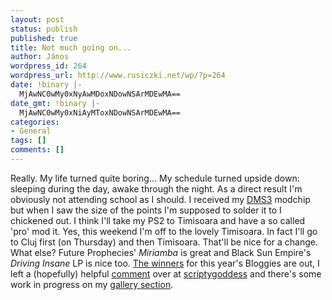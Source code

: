 ```yaml
---
layout: post
status: publish
published: true
title: Not much going on...
author: János
wordpress_id: 264
wordpress_url: http://www.rusiczki.net/wp/?p=264
date: !binary |-
  MjAwNC0wMy0xNyAwMDoxNDowNSArMDEwMA==
date_gmt: !binary |-
  MjAwNC0wMy0xNiAyMToxNDowNSArMDEwMA==
categories:
- General
tags: []
comments: []
---
```

<p>Really. My life turned quite boring... My schedule turned upside down: sleeping during the day, awake through the night. As a direct result I'm obviously not attending school as I should. I received my <a href="http://www.dms3.com">DMS3</a> modchip but when I saw the size of the points I'm supposed to solder it to I chickened out. I think I'll take my PS2 to Timisoara and have a so called 'pro' mod it. Yes, this weekend I'm off to the lovely Timisoara. In fact I'll go to Cluj first (on Thursday) and then Timisoara. That'll be nice for a change.<br />
What else? Future Prophecies' <i>Miriamba</i> is great and Black Sun Empire's <i>Driving Insane</i> LP is nice too. <a href="http://www.fairvue.com/?feature=awards2004">The winners</a> for this year's Bloggies are out, I left a (hopefully) helpful <a href="http://www.scriptygoddess.com/archives/004902.php#comments">comment</a> over at <a href="http://www.scriptygoddess.com/" title="Nicest web related blog">scriptygoddess</a> and there's some work in progress on my <a href="http://www.rusiczki.net/gallery/">gallery section</a>.</p>
